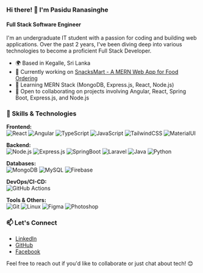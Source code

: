 ### Hi there! 👋 I'm Pasidu Ranasinghe

#### Full Stack Software Engineer

I'm an undergraduate IT student with a passion for coding and building web applications. Over the past 2 years, I've been diving deep into various technologies to become a proficient Full Stack Developer.

- 🌍 Based in Kegalle, Sri Lanka
- 🚀 Currently working on [SnacksMart - A MERN Web App for Food Ordering](https://github.com/PasiduRanasinghe/SnacksMart)
- 🧠 Learning MERN Stack (MongoDB, Express.js, React, Node.js)
- 🤝 Open to collaborating on projects involving Angular, React, Spring Boot, Express.js, and Node.js

### 🔧 Skills & Technologies

**Frontend:**  
![React](https://img.shields.io/badge/-React-61DAFB?logo=react&logoColor=white) ![Angular](https://img.shields.io/badge/-Angular-DD0031?logo=angular&logoColor=white) ![TypeScript](https://img.shields.io/badge/-TypeScript-3178C6?logo=typescript&logoColor=white) ![JavaScript](https://img.shields.io/badge/-JavaScript-F7DF1E?logo=javascript&logoColor=black) ![TailwindCSS](https://img.shields.io/badge/-TailwindCSS-06B6D4?logo=tailwind-css&logoColor=white) ![MaterialUI](https://img.shields.io/badge/-MaterialUI-0081CB?logo=mui&logoColor=white)

**Backend:**  
![Node.js](https://img.shields.io/badge/-Node.js-339933?logo=node.js&logoColor=white) ![Express.js](https://img.shields.io/badge/-Express.js-000000?logo=express&logoColor=white) ![SpringBoot](https://img.shields.io/badge/-SpringBoot-6DB33F?logo=spring&logoColor=white) ![Laravel](https://img.shields.io/badge/-Laravel-FF2D20?logo=laravel&logoColor=white) ![Java](https://img.shields.io/badge/-Java-007396?logo=java&logoColor=white) ![Python](https://img.shields.io/badge/-Python-3776AB?logo=python&logoColor=white)

**Databases:**  
![MongoDB](https://img.shields.io/badge/-MongoDB-47A248?logo=mongodb&logoColor=white) ![MySQL](https://img.shields.io/badge/-MySQL-4479A1?logo=mysql&logoColor=white) ![Firebase](https://img.shields.io/badge/-Firebase-FFCA28?logo=firebase&logoColor=black)

**DevOps/CI-CD:**  
![GitHub Actions](https://img.shields.io/badge/-GitHub%20Actions-2088FF?logo=github-actions&logoColor=white)  

**Tools & Others:**  
![Git](https://img.shields.io/badge/-Git-F05032?logo=git&logoColor=white) ![Linux](https://img.shields.io/badge/-Linux-FCC624?logo=linux&logoColor=black) ![Figma](https://img.shields.io/badge/-Figma-F24E1E?logo=figma&logoColor=white) ![Photoshop](https://img.shields.io/badge/-Photoshop-31A8FF?logo=adobe-photoshop&logoColor=white)

### 📫 Let's Connect

- [LinkedIn](https://www.linkedin.com/in/pasidu-ranasinghe)
- [GitHub](https://github.com/PasiduRanasinghe)
- [Facebook](https://www.facebook.com/pasiduranasinghe0)

Feel free to reach out if you'd like to collaborate or just chat about tech! 😊
